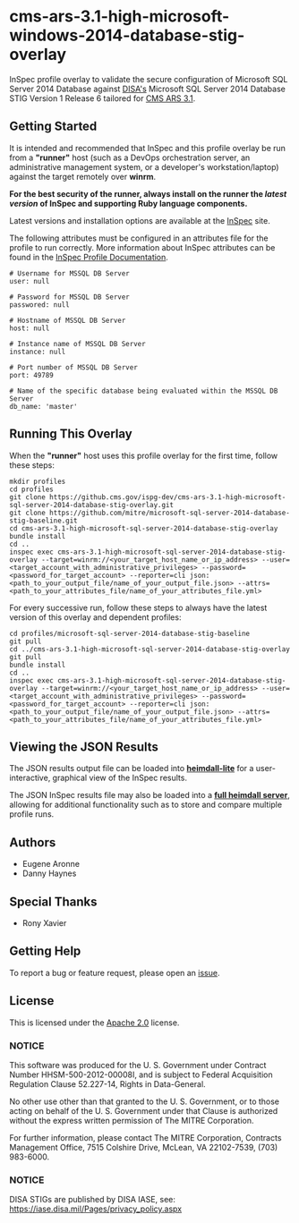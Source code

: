 # cms-ars-3.1-high-microsoft-windows-2014-database-stig-overlay

InSpec profile overlay to validate the secure configuration of Microsoft SQL Server 2014 Database against [DISA's](https://iase.disa.mil/stigs/Pages/index.aspx) Microsoft SQL Server 2014 Database STIG Version 1 Release 6 tailored for [CMS ARS 3.1](https://www.cms.gov/Research-Statistics-Data-and-Systems/CMS-Information-Technology/InformationSecurity/Info-Security-Library-Items/ARS-31-Publication.html).

## Getting Started  
It is intended and recommended that InSpec and this profile overlay be run from a __"runner"__ host (such as a DevOps orchestration server, an administrative management system, or a developer's workstation/laptop) against the target remotely over __winrm__.

__For the best security of the runner, always install on the runner the _latest version_ of InSpec and supporting Ruby language components.__ 

Latest versions and installation options are available at the [InSpec](http://inspec.io/) site.

The following attributes must be configured in an attributes file for the profile to run correctly. More information about InSpec attributes can be found in the [InSpec Profile Documentation](https://www.inspec.io/docs/reference/profiles/).

```
# Username for MSSQL DB Server
user: null

# Password for MSSQL DB Server
passwored: null

# Hostname of MSSQL DB Server
host: null

# Instance name of MSSQL DB Server
instance: null

# Port number of MSSQL DB Server
port: 49789

# Name of the specific database being evaluated within the MSSQL DB Server
db_name: 'master'
```

## Running This Overlay
When the __"runner"__ host uses this profile overlay for the first time, follow these steps: 

```
mkdir profiles
cd profiles
git clone https://github.cms.gov/ispg-dev/cms-ars-3.1-high-microsoft-sql-server-2014-database-stig-overlay.git
git clone https://github.com/mitre/microsoft-sql-server-2014-database-stig-baseline.git
cd cms-ars-3.1-high-microsoft-sql-server-2014-database-stig-overlay
bundle install
cd ..
inspec exec cms-ars-3.1-high-microsoft-sql-server-2014-database-stig-overlay --target=winrm://<your_target_host_name_or_ip_address> --user=<target_account_with_administrative_privileges> --password=<password_for_target_account> --reporter=cli json:<path_to_your_output_file/name_of_your_output_file.json> --attrs=<path_to_your_attributes_file/name_of_your_attributes_file.yml>
```

For every successive run, follow these steps to always have the latest version of this overlay and dependent profiles:

```
cd profiles/microsoft-sql-server-2014-database-stig-baseline
git pull
cd ../cms-ars-3.1-high-microsoft-sql-server-2014-database-stig-overlay
git pull
bundle install
cd ..
inspec exec cms-ars-3.1-high-microsoft-sql-server-2014-database-stig-overlay --target=winrm://<your_target_host_name_or_ip_address> --user=<target_account_with_administrative_privileges> --password=<password_for_target_account> --reporter=cli json:<path_to_your_output_file/name_of_your_output_file.json> --attrs=<path_to_your_attributes_file/name_of_your_attributes_file.yml>
```

## Viewing the JSON Results

The JSON results output file can be loaded into __[heimdall-lite](https://mitre.github.io/heimdall-lite/)__ for a user-interactive, graphical view of the InSpec results. 

The JSON InSpec results file may also be loaded into a __[full heimdall server](https://github.com/mitre/heimdall)__, allowing for additional functionality such as to store and compare multiple profile runs.

## Authors
* Eugene Aronne
* Danny Haynes

## Special Thanks
* Rony Xavier

## Getting Help
To report a bug or feature request, please open an [issue](https://github.cms.gov/ispg-dev/cms-ars-3.1-high-microsoft-sql-server-2014-database-stig-overlay/issues/new).

## License
This is licensed under the [Apache 2.0](https://www.apache.org/licenses/LICENSE-2.0) license. 

### NOTICE  

This software was produced for the U. S. Government under Contract Number HHSM-500-2012-00008I, and is subject to Federal Acquisition Regulation Clause 52.227-14, Rights in Data-General.  

No other use other than that granted to the U. S. Government, or to those acting on behalf of the U. S. Government under that Clause is authorized without the express written permission of The MITRE Corporation.

For further information, please contact The MITRE Corporation, Contracts Management Office, 7515 Colshire Drive, McLean, VA  22102-7539, (703) 983-6000.

### NOTICE
DISA STIGs are published by DISA IASE, see: https://iase.disa.mil/Pages/privacy_policy.aspx
